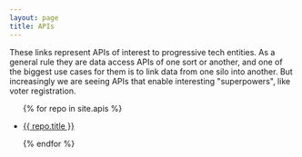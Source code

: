 ```yaml
---
layout: page
title: APIs
---
```


These links represent APIs of interest to progressive tech entities. As a general rule they are data access APIs of one sort or another, and one of the biggest use cases for them is to link data from one silo into another. But increasingly we are seeing APIs that enable interesting "superpowers", like voter registration.

<ul>

{% for repo in site.apis %}

<li><a href="{{ repo.docsurl }}">{{ repo.title }}</a></li>

{% endfor %}

</ul>

